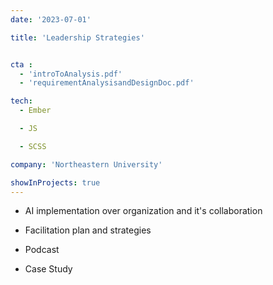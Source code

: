```yaml
---
date: '2023-07-01'

title: 'Leadership Strategies'


cta :
  - 'introToAnalysis.pdf'   
  - 'requirementAnalysisandDesignDoc.pdf'

tech:
  - Ember

  - JS

  - SCSS

company: 'Northeastern University'

showInProjects: true
---
```


- AI implementation over organization and it's collaboration

- Facilitation plan and strategies

- Podcast

- Case Study
